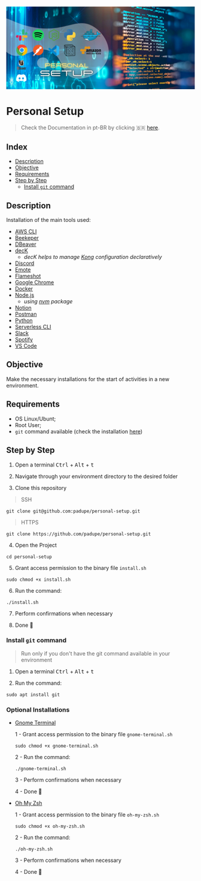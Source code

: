 ![img](https://github.com/padupe/personal-setup/blob/main/assets/setup.png)
# Personal Setup
> Check the Documentation in pt-BR by clicking 🇧🇷 [here](https://github.com/padupe/personal-setup/blob/main/docs/README-pt-BR.md 'here').

## Index
- [Description](#description)
- [Objective](#objective)
- [Requirements](#requirements)
- [Step by Step](#step-by-step)
    - [Install `git` command](#install-git-command) 

## Description
Installation of the main tools used:
- [AWS CLI](https://docs.aws.amazon.com/cli/latest/userguide/cli-chap-welcome.html)
- [Beekeper](https://www.beekeeperstudio.io/)
- [DBeaver](https://dbeaver.io/)
- [decK](https://docs.konghq.com/deck/)
    - *decK helps to manage [Kong](https://konghq.com/) configuration declaratively*
- [Discord](https://discord.com/)
- [Emote](https://snapcraft.io/install/emote/ubuntu)
- [Flameshot](https://flameshot.org/)
- [Google Chrome](https://www.google.com/intl/en/chrome/)
- [Docker](https://www.docker.com/)
- [Node.js](https://nodejs.org/en/)
    - *using [nvm](https://github.com/nvm-sh/nvm) package*
- [Notion](https://www.notion.so/)
- [Postman](https://www.postman.com/)
- [Python](https://www.python.org/)
- [Serverless CLI](https://www.serverless.com/framework/docs/providers/aws/cli-reference)
- [Slack](https://slack.com/)
- [Spotify](https://www.spotify.com/)
- [VS Code](https://code.visualstudio.com/)

## Objective
Make the necessary installations for the start of activities in a new environment.

## Requirements
- OS Linux/Ubunt;
- Root User;
- `git` command available (check the installation [here](#install-git-command))

## Step by Step
1. Open a terminal
<kbd>Ctrl</kbd> + <kbd>Alt</kbd> + <kbd>t</kbd>

2. Navigate through your environment directory to the desired folder

3. Clone this repository

> SSH
```
git clone git@github.com:padupe/personal-setup.git
```

> HTTPS
```
git clone https://github.com/padupe/personal-setup.git
```

4. Open the Project
```
cd personal-setup
```

5. Grant access permission to the binary file `install.sh`
```
sudo chmod +x install.sh 
```

6. Run the command:
```
./install.sh
```

7. Perform confirmations when necessary

8. Done 🥳

### Install `git` command
> Run only if you don't have the git command available in your environment

1. Open a terminal
<kbd>Ctrl</kbd> + <kbd>Alt</kbd> + <kbd>t</kbd>

2. Run the command:
```
sudo apt install git
```

### Optional Installations
- [Gnome Terminal](https://github.com/padupe/personal-setup/blob/main/gnome-terminal.sh 'Gnome Terminal')

    1 - Grant access permission to the binary file `gnome-terminal.sh`
    ```
    sudo chmod +x gnome-terminal.sh 
    ```

    2 - Run the command:
    ```
    ./gnome-terminal.sh
    ```

    3 - Perform confirmations when necessary

    4 - Done 🚀

- [Oh My Zsh](https://github.com/padupe/personal-setup/blob/main/oh-my-zsh.sh 'Oh My Zsh')

    1 - Grant access permission to the binary file `oh-my-zsh.sh`
    ```
    sudo chmod +x oh-my-zsh.sh 
    ```

    2 - Run the command:
    ```
    ./oh-my-zsh.sh
    ```

    3 - Perform confirmations when necessary

    4 - Done 🚀